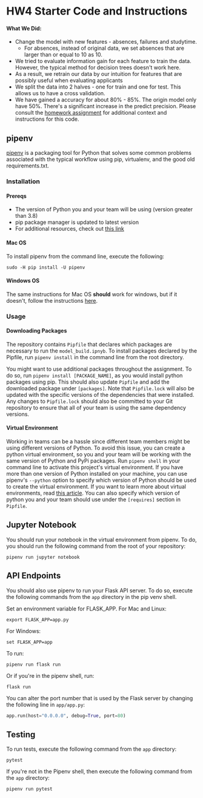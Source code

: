 # HW4 Starter Code and Instructions
#### What We Did:
- Change the model with new features - absences, failures and studytime.
  - For absences, instead of original data, we set absences that are larger than or equal to 10 as 10.
- We tried to evaluate information gain for each feature to train the data. However, the typical method for decision trees doesn't work here.
- As a result, we retrain our data by our intuition for features that are possibly useful when evaluating applicants
- We split the data into 2 halves - one for train and one for test. This allows us to have a cross validation.
- We have gained a accuracy for about 80% - 85%. The origin model only have 50%. There's a significant increase in the predict precision.
Please consult the [homework assignment](https://cmu-313.github.io//assignments/hw4) for additional context and instructions for this code.

## pipenv

[pipenv](https://pipenv.pypa.io/en/latest) is a packaging tool for Python that solves some common problems associated with the typical workflow using pip, virtualenv, and the good old requirements.txt.

### Installation

#### Prereqs

- The version of Python you and your team will be using (version greater than 3.8)
- pip package manager is updated to latest version
- For additional resources, check out [this link](https://pipenv-fork.readthedocs.io/en/latest/install.html#installing-pipenv)

#### Mac OS

To install pipenv from the command line, execute the following:

```terminal
sudo -H pip install -U pipenv
```

#### Windows OS

The same instructions for Mac OS **should** work for windows, but if it doesn't, follow the instructions [here](https://www.pythontutorial.net/python-basics/install-pipenv-windows).

### Usage

#### Downloading Packages

The repository contains `Pipfile` that declares which packages are necessary to run the `model_build.ipnyb`.
To install packages declared by the Pipfile, run `pipenv install` in the command line from the root directory.

You might want to use additional packages throughout the assignment.
To do so, run `pipenv install [PACKAGE_NAME]`, as you would install python packages using pip.
This should also update `Pipfile` and add the downloaded package under `[packages]`.
Note that `Pipfile.lock` will also be updated with the specific versions of the dependencies that were installed.
Any changes to `Pipfile.lock` should also be committed to your Git repository to ensure that all of your team is using the same dependency versions.

#### Virtual Environment

Working in teams can be a hassle since different team members might be using different versions of Python.
To avoid this issue, you can create a python virtual environment, so you and your team will be working with the same version of Python and PyPi packages.
Run `pipenv shell` in your command line to activate this project's virtual environment.
If you have more than one version of Python installed on your machine, you can use pipenv's `--python` option to specify which version of Python should be used to create the virtual environment.
If you want to learn more about virtual environments, read [this article](https://docs.python-guide.org/dev/virtualenvs/#using-installed-packages).
You can also specify which version of python you and your team should use under the `[requires]` section in `Pipfile`.

## Jupyter Notebook

You should run your notebook in the virtual environment from pipenv.
To do, you should run the following command from the root of your repository:

```terminal
pipenv run jupyter notebook
```

## API Endpoints

You should also use pipenv to run your Flask API server.
To do so, execute the following commands from the `app` directory in the pip venv shell.


Set an environment variable for FLASK_APP.
For Mac and Linux:
```terminal
export FLASK_APP=app.py
```

For Windows:
```terminal
set FLASK_APP=app
```

To run:
```terminal
pipenv run flask run
```

Or if you're in the pipenv shell, run:
```terminal
flask run
```

You can alter the port number that is used by the Flask server by changing the following line in `app/app.py`:

```python
app.run(host="0.0.0.0", debug=True, port=80)
```

## Testing

To run tests, execute the following command from the `app` directory:

```terminal
pytest
```

If you're not in the Pipenv shell, then execute the following command from the `app` directory:

```terminal
pipenv run pytest
```
